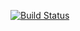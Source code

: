 [![Build Status](https://travis-ci.org/RubyLichtenstein/Kovfefe.svg?branch=master)](https://travis-ci.org/RubyLichtenstein/Kovfefe)

